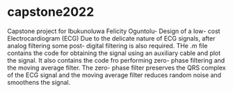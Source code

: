 # capstone2022
Capstone project for Ibukunoluwa Felicity Oguntolu- Design of a low- cost Electrocardiogram (ECG)
Due to the delicate nature of ECG signals, after analog filtering some post- digital filtering is also required.
THe .m file contains the code for obtaining the signal using an auxiliary cable and plot the signal.
It also contains the code fro performing zero- phase filtering and the moving average filter.
The zero- phase filter preserves the QRS complex of the ECG signal and the moving average filter reduces random noise and smoothens the signal.
